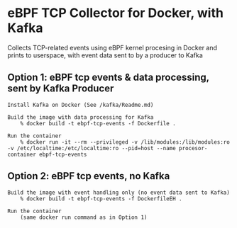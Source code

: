 # eBPF TCP Collector for Docker, with Kafka

Collects TCP-related events using eBPF kernel procesing in Docker and prints to userspace, with event data sent to by a producer to Kafka
 
## Option 1: eBPF tcp events & data processing, sent by Kafka Producer

    Install Kafka on Docker (See /kafka/Readme.md)

    Build the image with data processing for Kafka 
        % docker build -t ebpf-tcp-events -f Dockerfile .

    Run the container
        % docker run -it --rm --privileged -v /lib/modules:/lib/modules:ro -v /etc/localtime:/etc/localtime:ro --pid=host --name procesor-container ebpf-tcp-events


## Option 2: eBPF tcp events, no Kafka

    Build the image with event handling only (no event data sent to Kafka)
        % docker build -t ebpf-tcp-events -f DockerfileEH .

    Run the container 
        (same docker run command as in Option 1)  
              